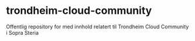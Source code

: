 # trondheim-cloud-community
Offentlig repository for med innhold relatert til Trondheim Cloud Community i Sopra Steria
